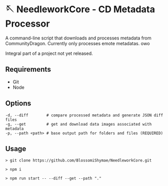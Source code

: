 # 🪡 NeedleworkCore - CD Metadata Processor
A command-line script that downloads and processes metadata from CommunityDragon.
Currently only processes emote metadatas. owo

Integral part of a project not yet released.

## Requirements
- Git
- Node

## Options
```shell
-d, --diff        # compare processed metadata and generate JSON diff files
-g, --get         # get and download data images associated with metadata
-p, --path <path> # base output path for folders and files (REQUIRED)
```

## Usage
```shell
> git clone https://github.com/BlossomiShymae/NeedleworkCore.git

> npm i

> npm run start -- --diff --get --path "."
```